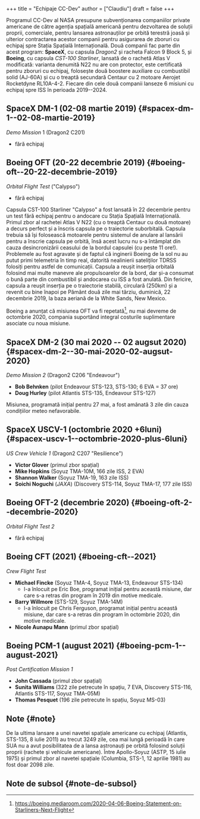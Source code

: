 +++
title = "Echipaje CC-Dev"
author = ["Claudiu"]
draft = false
+++

Programul CC-Dev al NASA presupune subvenționarea companiilor private americane de către agenția spațială americană pentru dezvoltarea de soluții proprii, comerciale, pentru lansarea astronauților pe orbită terestră joasă și ulterior contractarea acestor companii pentru asigurarea de zboruri cu echipaj spre Stația Spațială Internațională. Două companii fac parte din acest program: **SpaceX**, cu capsula _Dragon2_ și racheta Falcon 9 Block 5, și **Boeing**, cu capsula _CST-100 Starliner_, lansată de o rachetă Atlas V modificată: varianta denumită N22 nu are con protector, este certificată pentru zboruri cu echipaj, folosește două boostere auxiliare cu combustibil solid (AJ-60A) și cu o treaptă secundară Centaur cu 2 motoare Aerojet Rocketdyne RL10A-4-2. Fiecare din cele două companii lanseze 6 misiuni cu echipaj spre ISS în perioada 2019--2024.


## SpaceX DM-1 (02-08 martie 2019) {#spacex-dm-1--02-08-martie-2019}

_Demo Mission_ 1 (Dragon2 C201)

-   fără echipaj


## Boeing OFT (20-22 decembrie 2019) {#boeing-oft--20-22-decembrie-2019}

_Orbital Flight Test_ ("Calypso")

-   fără echipaj

Capsula CST-100 Starliner "Calypso" a fost lansată în 22 decembrie pentru un test fără echipaj pentru o andocare cu Stația Spațială Internațională. Primul zbor al rachetei Atlas V N22 (cu o treaptă Centaur cu două motoare) a decurs perfect și a înscris capsula pe o traiectorie suborbitală. Capsula trebuia să își folosească motoarele pentru sistemul de anulare al lansării pentru a înscrie capsula pe orbită, însă acest lucru nu s-a întâmplat din cauza desincronizării ceasului de la bordul capsulei (cu peste 11 ore!). Problemele au fost agravate și de faptul că inginerii Boeing de la sol nu au putut primi telemetria în timp real, datorită nealinierii sateliților TDRSS folosiți pentru astfel de comunicații. Capsula a reușit inserția orbitală folosind mai multe manevre ale propulsoarelor de la bord, dar și-a consumat o bună parte din combustibil și andocarea cu ISS a fost anulată. Din fericire, capsula a reușit inserția pe o traiectorie stabilă, circulară (250km) și a revenit cu bine înapoi pe Pământ două zile mai târziu, duminică, 22 decembrie 2019, la baza aeriană de la White Sands, New Mexico.

Boeing a anunțat că misiunea OFT va fi repetată[^fn:1], nu mai devreme de octombrie 2020, compania suportând integral costurile suplimentare asociate cu noua misiune.


## SpaceX DM-2 (30 mai 2020 -- 02 augsut 2020) {#spacex-dm-2--30-mai-2020-02-augsut-2020}

_Demo Mission 2_ (Dragon2 C206 "Endeavour")

-   **Bob Behnken** (pilot Endeavour STS-123, STS-130; 6 EVA = 37 ore)
-   **Doug Hurley** (pilot Atlantis STS-135, Endeavour STS-127)

Misiunea, programată inițial pentru 27 mai, a fost amânată 3 zile din cauza condițiilor meteo nefavorabile.


## SpaceX USCV-1 (octombrie 2020 +6luni) {#spacex-uscv-1--octombrie-2020-plus-6luni}

_US Crew Vehicle 1_ (Dragon2 C207 "Resilience")

-   **Victor Glover** (primul zbor spațial)
-   **Mike Hopkins** (Soyuz TMA-10M, 166 zile ISS, 2 EVA)
-   **Shannon Walker** (Soyuz TMA-19, 163 zile ISS)
-   **Soichi Noguchi** (_JAXA_) (Discovery STS-114, Soyuz TMA-17, 177 zile ISS)


## Boeing OFT-2 (decembrie 2020) {#boeing-oft-2--decembrie-2020}

_Orbital Flight Test 2_

-   fără echipaj


## Boeing CFT (2021) {#boeing-cft--2021}

_Crew Flight Test_

-   **Michael Fincke** (Soyuz TMA-4, Soyuz TMA-13, Endeavour STS-134)
    -   l-a înlocuit pe Eric Boe, programat inițial pentru această misiune, dar care s-a retras din program în 2019 din motive medicale.
-   **Barry Willmore** (STS-129, Soyuz TMA-14M)
    -   l-a înlocuit pe Chris Ferguson, programat inițial pentru această misiune, dar care s-a retras din program în octombrie 2020, din motive medicale.
-   **Nicole Aunapu Mann** (primul zbor spațial)


## Boeing PCM-1 (august 2021) {#boeing-pcm-1--august-2021}

_Post Certification Mission 1_

-   **John Cassada** (primul zbor spațial)
-   **Sunita Williams** (322 zile petrecute în spațiu, 7 EVA, Discovery STS-116, Atlantis STS-117, Soyuz TMA-05M)
-   **Thomas Pesquet** (196 zile petrecute în spațiu, Soyuz MS-03)


## Note {#note}

De la ultima lansare a unei navetei spațiale americane cu echipaj (Atlantis, STS-135, 8 iulie 2011) au trecut 3249 zile, cea mai lungă perioadă în care SUA nu a avut posibilitatea de a lansa astronauți pe orbită folosind soluții proprii (rachete și vehicule americane). Între Apollo-Soyuz (ASTP, 15 iulie 1975) și primul zbor al navetei spațiale (Columbia, STS-1, 12 aprilie 1981) au fost doar 2098 zile.


## Note de subsol {#note-de-subsol}

[^fn:1]: <https://boeing.mediaroom.com/2020-04-06-Boeing-Statement-on-Starliners-Next-Flight>